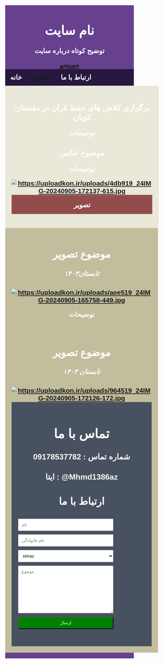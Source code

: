 <html lang="fa">
<head>
    <link rel="stylesheet" href="style.css">
<title>محمد</title>
<meta charset="UTF-8">
<meta name="viewport" content="width=device-width, initial-scale=1">
<style>
    * {
    box-sizing: border-box;
    }
    body {
    font-family: Arial, Helvetica, sans-serif;
    margin: 0;
    }
    .header {
    padding: 0.1px;
    text-align: center;
    background:#67408e;
    color: rgb(255, 255, 255);
    }
    .header h1 {
    font-size: 40px;
    }
    .navbar {
    overflow: hidden;
    background-color: #333;
    position: sticky;
    position: -webkit-sticky;
    top: 0;
    }
    .navbar a {
    float: left;
    display: block;
    color: rgb(255, 253, 256);
    text-align:center;
    padding: 3px 8px;
    text-decoration: none;
    }
    .navbar a.right {
    float: right;
    }
    .navbar a:hover {
    background-color: #13d9ef;
    color: rgb(0, 0, 0);
    }
    .navbar a.active {
    background-color: #666;
    color: rgb(255, 255, 255);
    }
    .row {
    display: -ms-flexbox; /* IE10 */
    display: flex;
    -ms-flex-wrap: wrap; /* IE10 */
    flex-wrap: wrap;
    }
    .side {
    -ms-flex: 30%; /* IE10 */
    flex: 30%;
    background-color: #e9e8d9;
    padding: 20px;
    }
    .main {
    -ms-flex: 70%; /* IE10 */
    flex: 70%;
    background-color:  rgb(194, 190, 157);
    padding: 20px;
    }
    .fakeimg {
    background-color: #934c4c;
    width: 100%;
    padding: 20px;
    }
    .footer {
    padding: 20px;
    text-align: center;
    background: #48515f;
    }
    @media screen and (max-width: 700px) {
    .row {
    flex-direction: column;
    }
    }
    @media screen and (max-width: 400px) {
    .navbar a {
    float: none;
    width: 100%;
    }
    }
    *{
    box-sizing: border-box;
    }
    .container{
    width: 300px;
    }
    input,select,textarea{
    width: 100%;
    margin: 0 0 10px 0;
    padding: 10px;
    }
    .btn1{
    background-color: green;
    color: #ffffff;
    }
    ul {
    list-style-type: none;
    margin: 0;
    padding: 0;
    overflow: hidden;
    background-color: #281740;
    }
    li {
    float: left;
    }
    li a {
    display: block;
    color: white;
    text-align: center;
    padding: 14px 16px;
    text-decoration: none;
    }
    li a:hover {
    background-color: #0eccf6;
    }
    #search{
    width: 100%;
    height: 100%;
    position: fixed;
    top: 0;
    right: 0;
    background-color: rgba(0, 0, 0, 0.8);
display: none;
justify-content: center;
align-items: center;
}
#search:target{
    display: flex;
}
#search form{
    width: 100%;
    max-width: 300px;
    display: flex;
    flex-direction: column;
    gap: 1em;
}
#search input{
    width: 100%;
    border: none;
    padding: 0.5em 1em;
    border-radius: 0.5em;
}
#search div{
    display: flex;
    gap: 1em;
    justify-content:center;
}
#search a,
#search button{
    border:none;
    padding: 0,25em 1em;
    border-radius: 0,25em;
    color:black;
    font-weight: bold;
    cursor: pointer;
}
#search a{
    background-color: crimson;
}
#search button{
    background-color:chartreuse;
}
</style>
</head>
<body>
<div class="header">
<h1>نام سایت</h1>

<form action="">

<h2> <form id="form">
</form>
<p style="font-weight: bold">توضیح کوتاه درباره سایت</p>
<a href="#search">جستجو</a>
<div id="search">
    <form action="">
        <input type="text" placeholder="دنبال چه چیزی هستید؟">
        <div>
            <a href="">بستن</a>
            <botton></botton>
        </div>
    </form>
</div>
<body>
<ul>
<li><a class="active" href="#">خانه</a></li>
<li><a href="">تصاویر</a></li>
<li><a href="https://rubika.ir/alierza7086">ارتباط با ما</a></li>
</ul>

</body>
    
 <div class="row">
    <div class="side">
    <h3>برگزاری کلاس های حفظ قران در دهستان کوپان</h3>
    <p>توضیحات</p>
    <h3>موضوع عکس</h3>
    <p>توضیحات</p>
     <a href="https://uploadkon.ir/" target="_blank" title="https://uploadkon.ir/"><img src="https://uploadkon.ir/uploads/4db919_24IMG-20240905-172137-615.jpg" border="0" alt="https://uploadkon.ir/uploads/4db919_24IMG-20240905-172137-615.jpg" /></a>
    <div class="fakeimg" style="height:60px;">تصویر</div><br>
    </div>
    <div class="main">
    <h2>موضوع تصویر</h2>
    <h5>تابستان۱۴۰۳</h5>
    <a href="https://uploadkon.ir/" target="_blank" title="https://uploadkon.ir/"><img src="https://uploadkon.ir/uploads/aee519_24IMG-20240905-165758-449.jpg" border="0" alt="https://uploadkon.ir/uploads/aee519_24IMG-20240905-165758-449.jpg" /></a>
    <p>توضیحات</p>
    <p><br>
    <h2>موضوع تصویر</h2>
    <h5>تابستان ۱۴۰۳</h5>
    <a href="https://uploadkon.ir/" target="_blank" title="https://uploadkon.ir/"><img src="https://uploadkon.ir/uploads/964519_24IMG-20240905-172126-172.jpg" border="0" alt="https://uploadkon.ir/uploads/964519_24IMG-20240905-172126-172.jpg" /></a>
  <div></div>
    <div class="footer">
    <h1>تماس با ما</h1>
    <h3>شماره تماس : 09178537782</h3>
    <h3>ایتا : @Mhmd1386az</h3>
<html>
<head>
<meta name="viewport" content="width=device-width, initial-scale=1">

</head>
<body>
<h2>ارتباط با ما</h2>
<div class="container">
<h3><form action="/action_page.php" method="post">
<label for="fname"></label>
<input type="text" id="fname" name="firstname" placeholder="نام">
<label for="lname"></label>
<input type="text" id="lname" name="lastname" placeholder="نام خانوادگی">
<label for="city"></label>
<select id=" city " name=" city ">
<option value="shiraz"> shiraz </option>
<option value="tehran"> tehran </option>
<option value="ahvaz"> ahvaz </option>
</select>
<label for="subject"></label>
<textarea id="subject" name="subject" placeholder="موضوع" style="height:150px"></textarea>
<input class="btn1" type="submit" value="ارسال">
</form>
